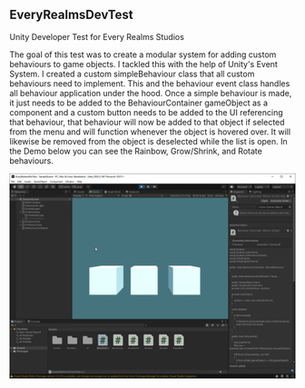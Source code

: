 ## EveryRealmsDevTest

Unity Developer Test for Every Realms Studios

The goal of this test was to create a modular system for adding custom behaviours to game objects. I tackled this with the help of Unity's Event System.
I created a custom simpleBehaviour class that all custom behaviours need to implement. This and the behaviour event class
handles all behaviour application under the hood. Once a simple behaviour is made, it just needs to be added to the BehaviourContainer gameObject as a
component and a custom button needs to be added to the UI referencing that behaviour, that behaviour will now be added to that object if selected
from the menu and will function whenever the object is hovered over. It will likewise be removed from the object is deselected while the list is open.
In the Demo below you can see the Rainbow, Grow/Shrink, and Rotate behaviours.

![](Demo.gif)

